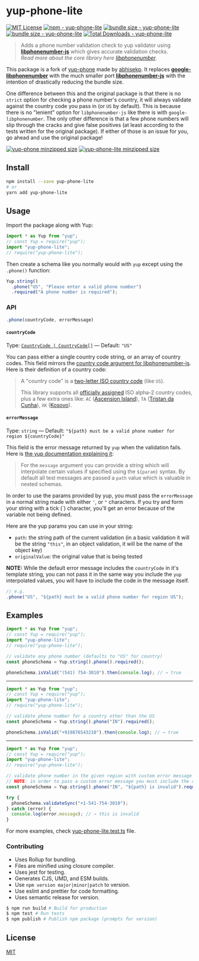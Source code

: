 # yup-phone-lite

[![MIT License](https://badgen.net/github/license/csandman/yup-phone-lite "MIT License")](LICENSE)
[![npm - yup-phone-lite](https://img.shields.io/npm/v/yup-phone-lite "yup-phone-lite npm")](https://www.npmjs.com/package/yup-phone-lite)
[![bundle size - yup-phone-lite](https://badgen.net/bundlephobia/min/yup-phone-lite "yup-phone-lite bundlephobia")](https://bundlephobia.com/result?p=yup-phone-lite)
[![bundle size - yup-phone-lite](https://badgen.net/bundlephobia/minzip/yup-phone-lite "yup-phone-lite bundlephobia")](https://bundlephobia.com/result?p=yup-phone-lite)
[![Total Downloads - yup-phone-lite](https://badgen.net/npm/dt/yup-phone-lite?color=blue "yup-phone-lite npm downloads")](https://bundlephobia.com/result?p=yup-phone-lite)

> Adds a phone number validation check to yup validator using [**libphonenumber-js**](https://www.npmjs.com/package/libphonenumber-js) which gives accurate validation checks.  
> _Read more about the core library here_ [_libphonenumber_](https://github.com/googlei18n/libphonenumber/blob/master/README.md#readme).

This package is a fork of [yup-phone](https://github.com/abhisekp/yup-phone) made by [abhisekp](https://github.com/abhisekp). It replaces [**google-libphonenumber**](https://www.npmjs.com/package/google-libphonenumber) with the much smaller port [**libphonenumber-js**](https://www.npmjs.com/package/libphonenumber-js) with the intention of drastically reducing the bundle size.

One difference between this and the original package is that there is no `strict` option for checking a phone number's country, it will always validate against the country code you pass in (or `US` by default). This is because there is no "lenient" option for `libphonenumber-js` like there is with `google-libphonenumber`. The only other difference is that a few phone numbers will slip through the cracks and give false positives (at least according to the tests written for the original package). If either of those is an issue for you, go ahead and use the original package!

[![yup-phone minzipped size](https://badgen.net/bundlephobia/minzip/yup-phone?label=yup-phone "yup-phone bundlephobia")](https://bundlephobia.com/result?p=yup-phone)
[![yup-phone-lite minzipped size](https://badgen.net/bundlephobia/minzip/yup-phone-lite?label=yup-phone-lite "yup-phone-lite bundlephobia")](https://bundlephobia.com/result?p=yup-phone-lite)

## Install

```sh
npm install --save yup-phone-lite
# or
yarn add yup-phone-lite
```

## Usage

Import the package along with Yup:

```js
import * as Yup from "yup";
// const Yup = require("yup");
import "yup-phone-lite";
// require("yup-phone-lite");
```

Then create a schema like you normally would with `yup` except using the `.phone()` function:

```js
Yup.string()
  .phone("US", "Please enter a valid phone number")
  .required("A phone number is required");
```

### API

```js
.phone(countryCode, errorMessage)
```

#### `countryCode`

Type: [`CountryCode | CountryCode[]`](https://github.com/catamphetamine/libphonenumber-js/blob/master/types.d.ts#L1-L3) — Default: `"US"`

You can pass either a single country code string, or an array of country codes. This field mirrors the [country code argument for libphonenumber-js](https://github.com/catamphetamine/libphonenumber-js#country-code). Here is their definition of a country code:

> A "country code" is a [two-letter ISO country code](https://en.wikipedia.org/wiki/ISO_3166-1_alpha-2) (like `US`).
>
> This library supports all [officially assigned](https://en.wikipedia.org/wiki/ISO_3166-1_alpha-2#Officially_assigned_code_elements) ISO alpha-2 country codes, plus a few extra ones like: `AC` ([Ascension Island](https://en.wikipedia.org/wiki/Ascension_Island)), `TA` ([Tristan da Cunha](https://en.wikipedia.org/wiki/Tristan_da_Cunha)), `XK` ([Kosovo](https://en.wikipedia.org/wiki/Kosovo)).

#### `errorMessage`

Type: `string` — Default: `"${path} must be a valid phone number for region ${countryCode}"`

This field is the error message returned by `yup` when the validation fails. Here is [the yup documentation explaining it](https://github.com/jquense/yup#mixedtestname-string-message-string--function-test-function-schema):

> For the `message` argument you can provide a string which will interpolate certain values if specified using the `${param}` syntax. By default all test messages are passed a `path` value which is valuable in nested schemas.

In order to use the params provided by yup, you must pass the `errorMessage` in a normal string made with either `'`, or `"` characters. If you try and form your string with a tick (\`) character, you'll get an error because of the variable not being defined.

Here are the yup params you can use in your string:

- `path`: the string path of the current validation (in a basic validation it will be the string `"this"`, in an object validation, it will be the name of the object key)
- `originalValue`: the original value that is being tested

**NOTE:** While the default error message includes the `countryCode` in it's template string, you can not pass it in the same way you include the `yup` interpolated values, you will have to include the code in the message itself.

```js
// e.g.
.phone("US", "${path} must be a valid phone number for region US");
```

## Examples

```js
import * as Yup from "yup";
// const Yup = require("yup");
import "yup-phone-lite";
// require("yup-phone-lite");

// validate any phone number (defaults to "US" for country)
const phoneSchema = Yup.string().phone().required();

phoneSchema.isValid("(541) 754-3010").then(console.log); // → true
```

---

```js
import * as Yup from "yup";
// const Yup = require("yup");
import "yup-phone-lite";
// require("yup-phone-lite");

// validate phone number for a country other than the US
const phoneSchema = Yup.string().phone("IN").required();

phoneSchema.isValid("+919876543210").then(console.log); // → true
```

---

```js
import * as Yup from "yup";
// const Yup = require("yup");
import "yup-phone-lite";
// require("yup-phone-lite");

// validate phone number in the given region with custom error message
// NOTE: in order to pass a custom error message you must include the country code as the first argument, even if using the default "US"
const phoneSchema = Yup.string().phone("IN", "${path} is invalid").required();

try {
  phoneSchema.validateSync("+1-541-754-3010");
} catch (error) {
  console.log(error.message); // → this is invalid
}
```

For more examples, check [yup-phone-lite.test.ts](src/yup-phone-lite.test.ts) file.

### Contributing

- Uses Rollup for bundling.
- Files are minified using closure compiler.
- Uses jest for testing.
- Generates CJS, UMD, and ESM builds.
- Use `npm version major|minor|patch` to version.
- Use eslint and prettier for code formatting.
- Uses semantic release for version.

```sh
$ npm run build # Build for production
$ npm test # Run tests
$ npm publish # Publish npm package (prompts for version)
```

## License

[MIT](LICENSE)

